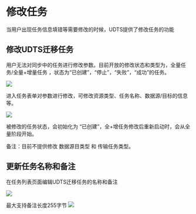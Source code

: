 

# 修改任务

当用户出现任务信息填错等需要修改的时候，UDTS提供了修改任务的功能

## 修改UDTS迁移任务

用户无法对同步中的任务进行修改参数。目前开放的修改状态和类型为，全量任务/全量+增量任务 ，状态为“已创建”，“停止”，“失败”，“成功”的任务。

![](http://antman-docs.cn-bj.ufileos.com/update001.png)


进入任务表单对参数进行修改，可修改资源类型、任务名称、数据源/目标的信息等。

![](http://antman-docs.cn-bj.ufileos.com/update004.png)

被修改的任务状态，会初始化为 “已创建”，全+增任务修改后重新启动时，会从全量阶段开始。

备注：目前不提供修改 数据源目类型 和 传输任务类型。

## 更新任务名称和备注

在任务列表页面编辑UDTS迁移任务的名称和备注

![](http://udts-doc.cn-bj.ufileos.com/transfer/guide/transform_update_remark004.png)

最大支持备注长度255字节
![](http://udts-doc.cn-bj.ufileos.com/transfer/guide/transform_update_remark005.png)

